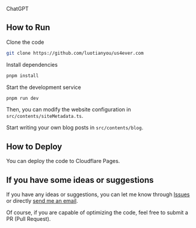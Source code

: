ChatGPT

## How to Run

Clone the code

```sh
git clone https://github.com/luotianyou/us4ever.com
```

Install dependencies

```sh
pnpm install
```

Start the development service

```sh
pnpm run dev
```

Then, you can modify the website configuration in `src/contents/siteMetadata.ts`.

Start writing your own blog posts in `src/contents/blog`.

## How to Deploy

You can deploy the code to Cloudflare Pages.


## If you have some ideas or suggestions

If you have any ideas or suggestions, you can let me know through [Issues](https://github.com/luotianyou/us4ever.com/issues/new) or directly [send me an email](mailto:i@luotianyou.com).

Of course, if you are capable of optimizing the code, feel free to submit a PR (Pull Request).

